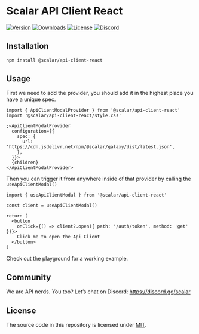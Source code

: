 # Scalar API Client React

[![Version](https://img.shields.io/npm/v/%40scalar/api-client-react)](https://www.npmjs.com/package/@scalar/api-client-react)
[![Downloads](https://img.shields.io/npm/dm/%40scalar/api-client-react)](https://www.npmjs.com/package/@scalar/api-client-react)
[![License](https://img.shields.io/npm/l/%40scalar%2Fapi-client-react)](https://www.npmjs.com/package/@scalar/api-client-react)
[![Discord](https://img.shields.io/discord/1135330207960678410?style=flat&color=5865F2)](https://discord.gg/scalar)

## Installation

```bash
npm install @scalar/api-client-react
```

## Usage

First we need to add the provider, you should add it in the highest place you have a unique spec.

```tsx
import { ApiClientModalProvider } from '@scalar/api-client-react'
import '@scalar/api-client-react/style.css'

;<ApiClientModalProvider
  configuration={{
    spec: {
      url: 'https://cdn.jsdelivr.net/npm/@scalar/galaxy/dist/latest.json',
    },
  }}>
  {children}
</ApiClientModalProvider>
```

Then you can trigger it from anywhere inside of that provider by calling the `useApiClientModal()`

```tsx
import { useApiClientModal } from '@scalar/api-client-react'

const client = useApiClientModal()

return (
  <button
    onClick={() => client?.open({ path: '/auth/token', method: 'get' })}>
    Click me to open the Api Client
  </button>
)
```

Check out the playground for a working example.

## Community

We are API nerds. You too? Let’s chat on Discord: <https://discord.gg/scalar>

## License

The source code in this repository is licensed under [MIT](https://github.com/scalar/scalar/blob/main/LICENSE).
